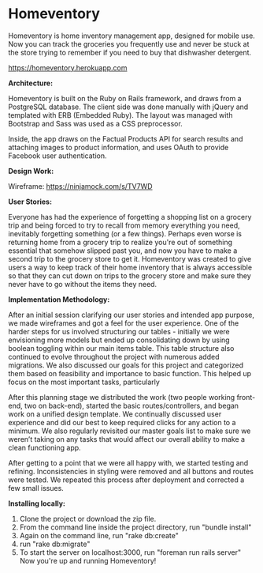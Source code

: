 # Homeventory

Homeventory is home inventory management app, designed for mobile use.  Now you can track the groceries you frequently use and never be stuck at the store trying to remember if you need to buy that dishwasher detergent.

<https://homeventory.herokuapp.com>



**Architecture:**

Homeventory is built on the Ruby on Rails framework, and draws from a PostgreSQL database.  The client side was done manually with jQuery and templated with ERB (Embedded Ruby).  The layout was managed with Bootstrap and Sass was used as a CSS preprocessor.

Inside, the app draws on the Factual Products API for search results and attaching images to product information, and uses OAuth to provide Facebook user authentication.



**Design Work:**

Wireframe: <https://ninjamock.com/s/TV7WD>



**User Stories:**

Everyone has had the experience of forgetting a shopping list on a grocery trip and being forced to try to recall from memory everything you need, inevitably forgetting something (or a few things). Perhaps even worse is returning home from a grocery trip to realize you're out of something essential that somehow slipped past you, and now you have to make a second trip to the grocery store to get it. Homeventory was created to give users a way to keep track of their home inventory that is always accessible so that they can cut down on trips to the grocery store and make sure they never have to go without the items they need.


**Implementation Methodology:**

After an initial session clarifying our user stories and intended app purpose, we made wireframes and got a feel for the user experience. One of the harder steps for us involved structuring our tables - initially we were envisioning more models but ended up consolidating down by using boolean toggling within our main items table. This table structure also continued to evolve throughout the project with numerous added migrations. We also discussed our goals for this project and categorized them based on feasibility and importance to basic function. This helped up focus on the most important tasks, particularly 
    
After this planning stage we distributed the work (two people working front-end, two on back-end), started the basic routes/controllers, and began work on a unified design template. We continually discussed user experience and did our best to keep required clicks for any action to a minimum. We also regularly revisited our master goals list to make sure we weren’t taking on any tasks that would affect our overall ability to make a clean functioning app.
    
After getting to a point that we were all happy with, we started testing and refining. Inconsistencies in styling were removed and all buttons and routes were tested. We repeated this process after deployment and corrected a few small issues.


**Installing locally:**

1. Clone the project or download the zip file.
2. From the command line inside the project directory, run "bundle install"
3. Again on the command line, run "rake db:create"
4. run "rake db:migrate"
4. To start the server on localhost:3000, run "foreman run rails server"
Now you're up and running Homeventory!
